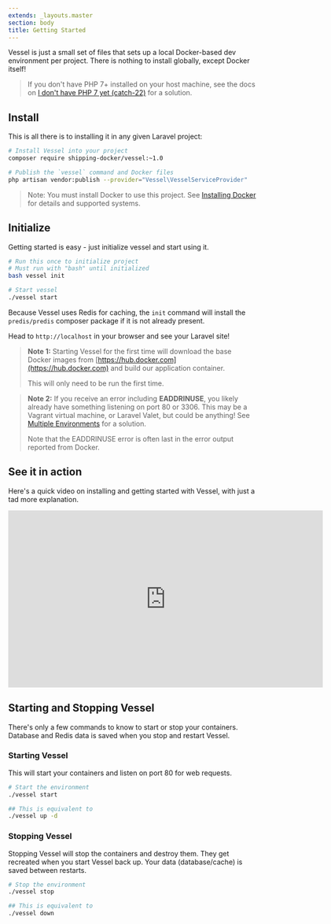 ```yaml
---
extends: _layouts.master
section: body
title: Getting Started
---
```


<p class="intro">Vessel is just a small set of files that sets up a local Docker-based dev environment per project. There is nothing to install globally, except Docker itself!</p>

> If you don't have PHP 7+ installed on your host machine, see the docs on [I don't have PHP 7 yet (catch-22)](/docs/common-issues#catch22) for a solution.

<a name="install" id="install"></a>
## Install

This is all there is to installing it in any given Laravel project:

```bash
# Install Vessel into your project
composer require shipping-docker/vessel:~1.0

# Publish the `vessel` command and Docker files
php artisan vendor:publish --provider="Vessel\VesselServiceProvider"
```

> Note: You must install Docker to use this project. See [Installing Docker](/docs/installing-docker) for details and supported systems.

<a name="initialize" id="initialize"></a>
## Initialize

Getting started is easy - just initialize vessel and start using it.

```bash
# Run this once to initialize project
# Must run with "bash" until initialized
bash vessel init

# Start vessel
./vessel start
```

Because Vessel uses Redis for caching, the `init` command will install the `predis/predis` composer package if it is not already present.

Head to `http://localhost` in your browser and see your Laravel site!

> **Note 1:** Starting Vessel for the first time will download the base Docker images from [https://hub.docker.com](https://hub.docker.com) and build our application container.
> 
> This will only need to be run the first time.

> **Note 2:** If you receive an error including **EADDRINUSE**, you likely already have something listening on port 80 or 3306. This may be a Vagrant virtual machine, or Laravel Valet, but could be anything! See [Multiple Environments](/docs/everyday-usage#multiple-environments) for a solution.
> 
> Note that the EADDRINUSE error is often last in the error output reported from Docker.

<a name="get-started" id="get-started"></a>

## See it in action

Here's a quick video on installing and getting started with Vessel, with just a tad more explanation.

<div class='embed-container'>
    <iframe src="https://player.vimeo.com/video/238099207" width="640" height="360" frameborder="0" webkitallowfullscreen mozallowfullscreen allowfullscreen></iframe>
</div>

<a name="start-stop" id="start-stop"></a>
## Starting and Stopping Vessel

There's only a few commands to know to start or stop your containers. Database and Redis data is saved when you stop and restart Vessel.

### Starting Vessel

This will start your containers and listen on port 80 for web requests.

```bash
# Start the environment
./vessel start

## This is equivalent to
./vessel up -d
```

### Stopping Vessel

Stopping Vessel will stop the containers and destroy them. They get recreated when you start Vessel back up. Your data (database/cache) is saved between restarts.

```bash
# Stop the environment
./vessel stop

## This is equivalent to
./vessel down
```


